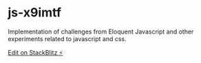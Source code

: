 # js-x9imtf

Implementation of challenges from Eloquent Javascript and other experiments
related to javascript and css.

[Edit on StackBlitz ⚡️](https://stackblitz.com/edit/js-x9imtf)

